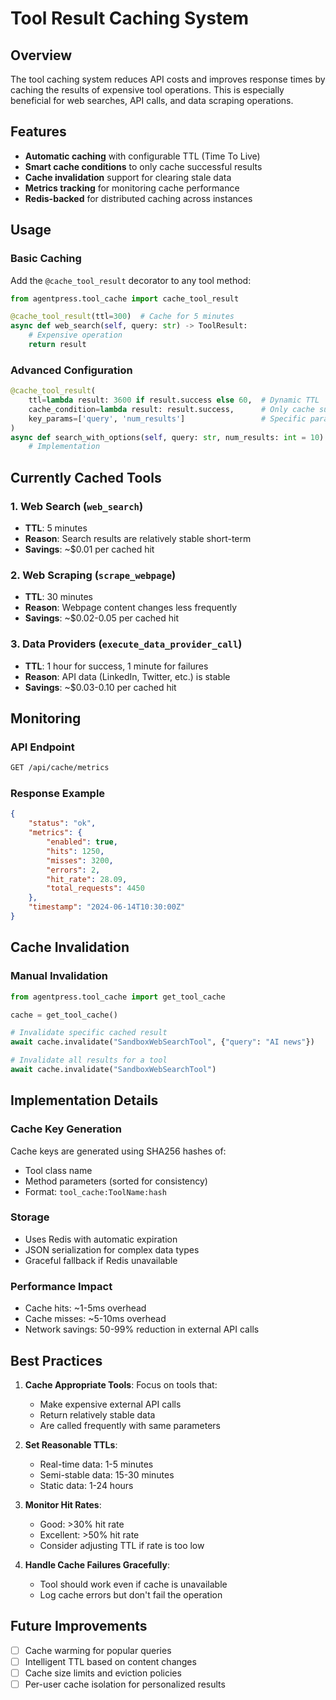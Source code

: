 # Tool Result Caching System

## Overview
The tool caching system reduces API costs and improves response times by caching the results of expensive tool operations. This is especially beneficial for web searches, API calls, and data scraping operations.

## Features
- **Automatic caching** with configurable TTL (Time To Live)
- **Smart cache conditions** to only cache successful results
- **Cache invalidation** support for clearing stale data
- **Metrics tracking** for monitoring cache performance
- **Redis-backed** for distributed caching across instances

## Usage

### Basic Caching
Add the `@cache_tool_result` decorator to any tool method:

```python
from agentpress.tool_cache import cache_tool_result

@cache_tool_result(ttl=300)  # Cache for 5 minutes
async def web_search(self, query: str) -> ToolResult:
    # Expensive operation
    return result
```

### Advanced Configuration
```python
@cache_tool_result(
    ttl=lambda result: 3600 if result.success else 60,  # Dynamic TTL
    cache_condition=lambda result: result.success,      # Only cache successes
    key_params=['query', 'num_results']                 # Specific params for key
)
async def search_with_options(self, query: str, num_results: int = 10) -> ToolResult:
    # Implementation
```

## Currently Cached Tools

### 1. Web Search (`web_search`)
- **TTL**: 5 minutes
- **Reason**: Search results are relatively stable short-term
- **Savings**: ~$0.01 per cached hit

### 2. Web Scraping (`scrape_webpage`)
- **TTL**: 30 minutes
- **Reason**: Webpage content changes less frequently
- **Savings**: ~$0.02-0.05 per cached hit

### 3. Data Providers (`execute_data_provider_call`)
- **TTL**: 1 hour for success, 1 minute for failures
- **Reason**: API data (LinkedIn, Twitter, etc.) is stable
- **Savings**: ~$0.03-0.10 per cached hit

## Monitoring

### API Endpoint
```bash
GET /api/cache/metrics
```

### Response Example
```json
{
    "status": "ok",
    "metrics": {
        "enabled": true,
        "hits": 1250,
        "misses": 3200,
        "errors": 2,
        "hit_rate": 28.09,
        "total_requests": 4450
    },
    "timestamp": "2024-06-14T10:30:00Z"
}
```

## Cache Invalidation

### Manual Invalidation
```python
from agentpress.tool_cache import get_tool_cache

cache = get_tool_cache()

# Invalidate specific cached result
await cache.invalidate("SandboxWebSearchTool", {"query": "AI news"})

# Invalidate all results for a tool
await cache.invalidate("SandboxWebSearchTool")
```

## Implementation Details

### Cache Key Generation
Cache keys are generated using SHA256 hashes of:
- Tool class name
- Method parameters (sorted for consistency)
- Format: `tool_cache:ToolName:hash`

### Storage
- Uses Redis with automatic expiration
- JSON serialization for complex data types
- Graceful fallback if Redis unavailable

### Performance Impact
- Cache hits: ~1-5ms overhead
- Cache misses: ~5-10ms overhead
- Network savings: 50-99% reduction in external API calls

## Best Practices

1. **Cache Appropriate Tools**: Focus on tools that:
   - Make expensive external API calls
   - Return relatively stable data
   - Are called frequently with same parameters

2. **Set Reasonable TTLs**:
   - Real-time data: 1-5 minutes
   - Semi-stable data: 15-30 minutes
   - Static data: 1-24 hours

3. **Monitor Hit Rates**:
   - Good: >30% hit rate
   - Excellent: >50% hit rate
   - Consider adjusting TTL if rate is too low

4. **Handle Cache Failures Gracefully**:
   - Tool should work even if cache is unavailable
   - Log cache errors but don't fail the operation

## Future Improvements
- [ ] Cache warming for popular queries
- [ ] Intelligent TTL based on content changes
- [ ] Cache size limits and eviction policies
- [ ] Per-user cache isolation for personalized results